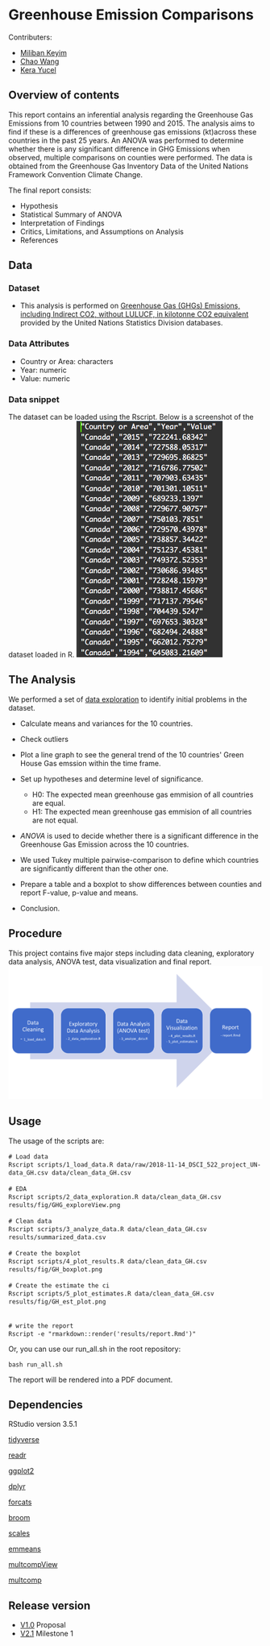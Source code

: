 # Greenhouse Emission Comparisons

Contributers:
- [Miliban Keyim](https://github.com/mkeyim)
- [Chao Wang](https://github.com/chaomander2018)
- [Kera Yucel](https://github.com/K3ra-y)  

## Overview of contents

This report contains an inferential analysis regarding the Greenhouse Gas Emissions from 10 countries between 1990 and 2015. The analysis aims to find if these is a differences of greenhouse gas emissions (kt)across these countries in the past 25 years. An ANOVA was performed to determine whether there is any significant difference in GHG Emissions when observed, multiple comparisons on counties were performed. The data is obtained from the Greenhouse Gas Inventory Data of the United Nations Framework Convention Climate Change.

The final report consists:
- Hypothesis
- Statistical Summary of ANOVA
- Interpretation of Findings
- Critics, Limitations, and Assumptions on Analysis
- References

## Data

### Dataset
- This analysis is performed on [Greenhouse Gas (GHGs) Emissions, including Indirect CO2, without LULUCF, in kilotonne CO2 equivalent](http://data.un.org/Data.aspx?d=GHG&f=seriesID%3aGH2) provided by the United Nations Statistics Division databases.


### Data Attributes
- Country or Area: characters
- Year: numeric
- Value: numeric


### Data snippet
The dataset can be loaded using the Rscript. Below is a screenshot of the dataset loaded in R.
![raw_data_snippet](data/raw_data_snippet.png)


## The Analysis
We performed a set of [data exploration](https://besjournals.onlinelibrary.wiley.com/doi/full/10.1111/j.2041-210X.2009.00001.x) to identify initial problems in the dataset.

- Calculate means and variances for the 10 countries.

- Check outliers

- Plot a line graph to see the general trend of the 10 countries' Green House Gas emssion within the time frame.

- Set up hypotheses and determine level of significance.  

  * H0: The expected mean greenhouse gas emmision of all countries are equal.
  * H1: The expected mean greenhouse gas emmision of all countries are not equal.

- *ANOVA* is used to decide whether there is a significant difference in the Greenhouse Gas Emission across the 10 countries.

- We used Tukey multiple pairwise-comparison to define which countries are significantly different than the other one.

- Prepare a table and a boxplot to show differences between counties and report F-value, p-value and means.

- Conclusion.


## Procedure

This project contains five major steps including data cleaning, exploratory data analysis, ANOVA test, data visualization and final report.
![analysis process chart](data/procedure.png)

## Usage
The usage of the scripts are:
```
# Load data
Rscript scripts/1_load_data.R data/raw/2018-11-14_DSCI_522_project_UN-data_GH.csv data/clean_data_GH.csv

# EDA
Rscript scripts/2_data_exploration.R data/clean_data_GH.csv results/fig/GHG_exploreView.png

# Clean data
Rscript scripts/3_analyze_data.R data/clean_data_GH.csv results/summarized_data.csv

# Create the boxplot
Rscript scripts/4_plot_results.R data/clean_data_GH.csv results/fig/GH_boxplot.png

# Create the estimate the ci
Rscript scripts/5_plot_estimates.R data/clean_data_GH.csv results/fig/GH_est_plot.png


# write the report
Rscript -e "rmarkdown::render('results/report.Rmd')"
```

Or, you can use our run_all.sh in the root repository:
```
bash run_all.sh
```
The report will be rendered into a PDF document.

## Dependencies

RStudio version 3.5.1

[tidyverse](https://github.com/tidyverse)

[readr](https://github.com/tidyverse/readr)

[ggplot2](https://github.com/tidyverse/ggplot2)

[dplyr](https://github.com/tidyverse/dpylr)

[forcats](https://github.com/tidyverse/forcats)

[broom](https://github.com/tidymodels/broom)

[scales](https://github.com/r-lib/scales)

[emmeans](https://github.com/rvlenth/emmeans)

[multcompView](https://cran.r-project.org/web/packages/multcompView/index.html)

[multcomp](https://cran.r-project.org/web/packages/multcomp/index.html)



## Release version
 - [V1.0](https://github.com/UBC-MDS/DSCI_522_greenhouse_emissions_comparisons/releases/tag/v1.0) Proposal
 - [V2.1](https://github.com/UBC-MDS/DSCI_522_greenhouse_emissions_comparisons/releases/tag/V2.1) Milestone 1
